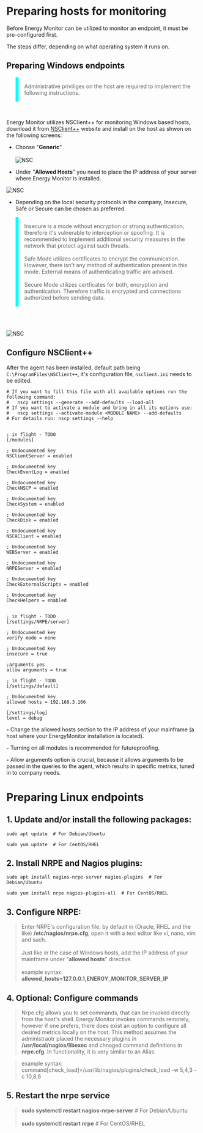 # Preparing hosts for monitoring

Before Energy Monitor can be utilized to monitor an endpoint, it must be pre-configured first. 

The steps differ, depending on what operating system it runs on. 

## Preparing Windows endpoints

<blockquote style="border-left: 8px solid cyan; padding: 15px;"> Administrative priviliges on the host are required to implement the following instructions. 
</blockquote>
<br>

Energy Monitor utilizes NSClient++ for monitoring Windows based hosts, download it from [NSClient++](https://www.nsclient.org/download/) website and install on the host as shwon on the following screens:

- Choose "**Generic**"
<br></br>
 ![NSC](/media/04_01_nsc_1.png)

- Under "**Allowed Hosts**" you need to place the IP address of your server where Energy Monitor is installed.

![NSC](/media/04_01_nsc_2.png)

- Depending on the local security protocols in the company, Insecure, Safe or Secure can be chosen as preferred. 

<blockquote style="border-left: 8px solid cyan; padding: 15px;"> 
Insecure is a mode without encryption or strong authentication, therefore it's vulnerable to interception or spoofing. It is recommended to implement additional security measures in the network that protect against such threats.
<br></br>
Safe Mode utilizes certificates to encrypt the communication. However, there isn't any method of authentication present in this mode. External means of authenticating traffic are advised. 
<br></br>
Secure Mode utilizes certficates for both, encryption and authentication. Therefore traffic is encrypted and connections authorized before sending data.
</blockquote>
<br></br>

![NSC](/media/04_01_nsc_3.png)


## Configure NSClient++

After the agent has been installed, default path being `C:\ProgramFiles\NSClient++`, it's configuration file, `nsclient.ini` needs to be edited.



````
# If you want to fill this file with all available options run the following command:
#   nscp settings --generate --add-defaults --load-all
# If you want to activate a module and bring in all its options use:
#   nscp settings --activate-module <MODULE NAME> --add-defaults
# For details run: nscp settings --help


; in flight - TODO
[/modules]

; Undocumented key
NSClientServer = enabled

; Undocumented key
CheckEventLog = enabled

; Undocumented key
CheckNSCP = enabled

; Undocumented key
CheckSystem = enabled

; Undocumented key
CheckDisk = enabled

; Undocumented key
NSCAClient = enabled

; Undocumented key
WEBServer = enabled

; Undocumented key
NRPEServer = enabled

; Undocumented key
CheckExternalScripts = enabled

; Undocumented key
CheckHelpers = enabled


; in flight - TODO
[/settings/NRPE/server]

; Undocumented key
verify mode = none

; Undocumented key
insecure = true

;arguments yes
allow arguments = true

; in flight - TODO
[/settings/default]

; Undocumented key
allowed hosts = 192.168.3.166

[/settings/log]
level = debug
````

**-** Change the allowed hosts section to the IP address of your mainframe (a host where your EnergyMonitor installation is located).

**-** Turning on all modules is recommended for futureproofing. 

**-** Allow arguments option is crucial, because it allows arguments to be passed in the queries to the agent, which results in specific metrics, tuned in to company needs. 

# Preparing Linux endpoints

## 1. Update and/or install the following packages:

```
sudo apt update  # For Debian/Ubuntu

sudo yum update  # For CentOS/RHEL
```
## 2. Install NRPE and Nagios plugins:

````
sudo apt install nagios-nrpe-server nagios-plugins  # For Debian/Ubuntu

sudo yum install nrpe nagios-plugins-all  # For CentOS/RHEL
````

## 3. Configure NRPE:


> Enter NRPE's configuration file, by default in (Oracle, RHEL and the like) **/etc/nagios/nrpe.cfg**, open it with a text editor like vi, nano, vim and such.
<br></br>
> Just like in the case of Windows hosts, add the IP address of your mainframe under "**allowed hosts**" directive.
<br></br> 
> example syntax: **allowed_hosts=127.0.0.1,ENERGY_MONITOR_SERVER_IP**

## 4. Optional: Configure commands

>Nrpe.cfg allows you to set commands, that can be invoked directly from the host's shell. Energy Monitor invokes commands remotely, however if one prefers, there does exist an option to configure all desired metrics locally on the host. This method assumes the administraotr placed the necessary plugins in **/usr/local/nagios/libexec** and chnaged command definitions in **nrpe.cfg**. In functionality, it is very similar to an Alias.

> example syntax: command[check_load]=/usr/lib/nagios/plugins/check_load -w 5,4,3 -c 10,8,6

## 5. Restart the nrpe service

> **sudo systemctl restart nagios-nrpe-server**  # For Debian/Ubuntu
<br></br>
> **sudo systemctl restart nrpe**  # For CentOS/RHEL


